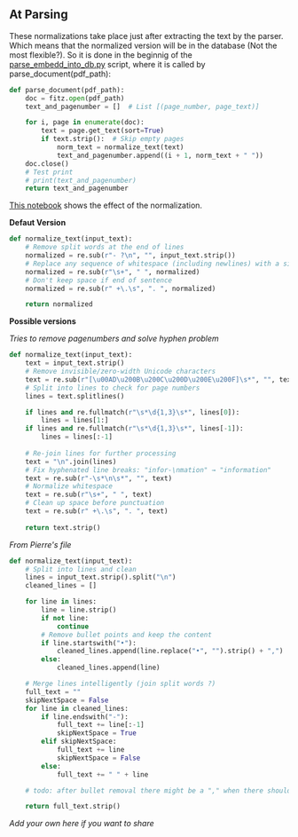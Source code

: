 ## At Parsing
These normalizations take place just after extracting the text by the parser. Which means that the normalized version will be in the database (Not the most flexible?). So it is done in the beginnig of the [parse_embedd_into_db.py](https://github.com/dc91/RAG/blob/main/parse_embedd_into_db.py) script, where it is called by parse_document(pdf_path):
 
```python
def parse_document(pdf_path):
    doc = fitz.open(pdf_path)
    text_and_pagenumber = []  # List [(page_number, page_text)]

    for i, page in enumerate(doc):
        text = page.get_text(sort=True)
        if text.strip():  # Skip empty pages
            norm_text = normalize_text(text)
            text_and_pagenumber.append((i + 1, norm_text + " "))
    doc.close()
    # Test print
    # print(text_and_pagenumber)
    return text_and_pagenumber
```
[This notebook](https://github.com/dc91/RAG/blob/main/extra_scripts/jupyter/RAG_project.ipynb) shows the effect of the normalization.

**Defaut Version**

```python
def normalize_text(input_text):
    # Remove split words at the end of lines
    normalized = re.sub(r"- ?\n", "", input_text.strip())
    # Replace any sequence of whitespace (including newlines) with a single space
    normalized = re.sub(r"\s+", " ", normalized)
    # Don't keep space if end of sentence
    normalized = re.sub(r" +\.\s", ". ", normalized)

    return normalized
```

**Possible versions**

*Tries to remove pagenumbers and solve hyphen problem*

```python
def normalize_text(input_text):
    text = input_text.strip()
    # Remove invisible/zero-width Unicode characters
    text = re.sub(r"[\u00AD\u200B\u200C\u200D\u200E\u200F]\s*", "", text)
    # Split into lines to check for page numbers
    lines = text.splitlines()

    if lines and re.fullmatch(r"\s*\d{1,3}\s*", lines[0]):
        lines = lines[1:]
    if lines and re.fullmatch(r"\s*\d{1,3}\s*", lines[-1]):
        lines = lines[:-1]
        
    # Re-join lines for further processing
    text = "\n".join(lines)
    # Fix hyphenated line breaks: "infor-\nmation" → "information"
    text = re.sub(r"-\s*\n\s*", "", text)
    # Normalize whitespace
    text = re.sub(r"\s+", " ", text)
    # Clean up space before punctuation
    text = re.sub(r" +\.\s", ". ", text)
    
    return text.strip()
```

*From Pierre's file*
```python
def normalize_text(input_text):
    # Split into lines and clean
    lines = input_text.strip().split("\n")
    cleaned_lines = []

    for line in lines:
        line = line.strip()
        if not line:
            continue
        # Remove bullet points and keep the content
        if line.startswith("•"):
            cleaned_lines.append(line.replace("•", "").strip() + ",")
        else:
            cleaned_lines.append(line)

    # Merge lines intelligently (join split words ?)
    full_text = ""
    skipNextSpace = False
    for line in cleaned_lines:
        if line.endswith("-"):
            full_text += line[:-1]
            skipNextSpace = True
        elif skipNextSpace:
            full_text += line
            skipNextSpace = False
        else:
            full_text += " " + line

    # todo: after bullet removal there might be a "," when there should be a "."

    return full_text.strip()
```
*Add your own here if you want to share*
